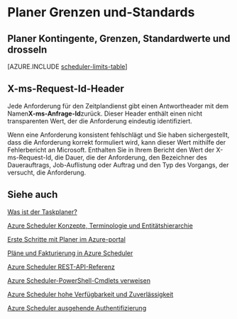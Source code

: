 <properties
 pageTitle="Planer Grenzen und-Standards"
 description="Planer Grenzen und-Standards"
 services="scheduler"
 documentationCenter=".NET"
 authors="derek1ee"
 manager="kevinlam1"
 editor=""/>
<tags
 ms.service="scheduler"
 ms.workload="infrastructure-services"
 ms.tgt_pltfrm="na"
 ms.devlang="dotnet"
 ms.topic="article"
 ms.date="08/18/2016"
 ms.author="deli"/>

# <a name="scheduler-limits-and-defaults"></a>Planer Grenzen und-Standards

## <a name="scheduler-quotas-limits-defaults-and-throttles"></a>Planer Kontingente, Grenzen, Standardwerte und drosseln

[AZURE.INCLUDE [scheduler-limits-table](../../includes/scheduler-limits-table.md)]

## <a name="the-x-ms-request-id-header"></a>X-ms-Request-Id-Header

Jede Anforderung für den Zeitplandienst gibt einen Antwortheader mit dem Namen**X-ms-Anfrage-Id**zurück. Dieser Header enthält einen nicht transparenten Wert, der die Anforderung eindeutig identifiziert.

Wenn eine Anforderung konsistent fehlschlägt und Sie haben sichergestellt, dass die Anforderung korrekt formuliert wird, kann dieser Wert mithilfe der Fehlerbericht an Microsoft. Enthalten Sie in Ihrem Bericht den Wert der X-ms-Request-Id, die Dauer, die der Anforderung, den Bezeichner des Dauerauftrags, Job-Auflistung oder Auftrag und den Typ des Vorgangs, der versucht, die Anforderung.

## <a name="see-also"></a>Siehe auch


 [Was ist der Taskplaner?](scheduler-intro.md)

 [Azure Scheduler Konzepte, Terminologie und Entitätshierarchie](scheduler-concepts-terms.md)

 [Erste Schritte mit Planer im Azure-portal](scheduler-get-started-portal.md)

 [Pläne und Fakturierung in Azure Scheduler](scheduler-plans-billing.md)

 [Azure Scheduler REST-API-Referenz](https://msdn.microsoft.com/library/mt629143)

 [Azure Scheduler-PowerShell-Cmdlets verweisen](scheduler-powershell-reference.md)

 [Azure Scheduler hohe Verfügbarkeit und Zuverlässigkeit](scheduler-high-availability-reliability.md)

 [Azure Scheduler ausgehende Authentifizierung](scheduler-outbound-authentication.md)
